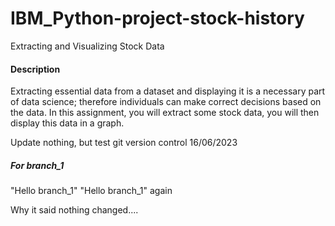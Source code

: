 # IBM_Python-project-stock-history

Extracting and Visualizing Stock Data
#### Description
Extracting essential data from a dataset and displaying it is a necessary part of data science; therefore individuals can make correct decisions based on the data. In this assignment, you will extract some stock data, you will then display this data in a graph.

Update nothing, but test git version control 16/06/2023

##### For branch_1
"Hello branch_1"
"Hello branch_1" again

Why it said nothing changed....